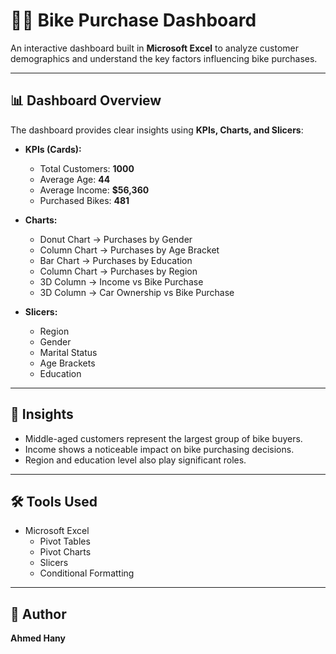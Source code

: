 # 🚴‍♂️ Bike Purchase Dashboard

An interactive dashboard built in **Microsoft Excel** to analyze customer demographics and understand the key factors influencing bike purchases.

---

## 📊 Dashboard Overview
The dashboard provides clear insights using **KPIs, Charts, and Slicers**:

- **KPIs (Cards):**
  - Total Customers: **1000**
  - Average Age: **44**
  - Average Income: **$56,360**
  - Purchased Bikes: **481**

- **Charts:**
  - Donut Chart → Purchases by Gender
  - Column Chart → Purchases by Age Bracket
  - Bar Chart → Purchases by Education
  - Column Chart → Purchases by Region
  - 3D Column → Income vs Bike Purchase
  - 3D Column → Car Ownership vs Bike Purchase

- **Slicers:**
  - Region
  - Gender
  - Marital Status
  - Age Brackets
  - Education

---

## 🎯 Insights
- Middle-aged customers represent the largest group of bike buyers.  
- Income shows a noticeable impact on bike purchasing decisions.  
- Region and education level also play significant roles.  

---

## 🛠 Tools Used
- Microsoft Excel  
  - Pivot Tables  
  - Pivot Charts  
  - Slicers  
  - Conditional Formatting  




---

## 👤 Author
**Ahmed Hany**
